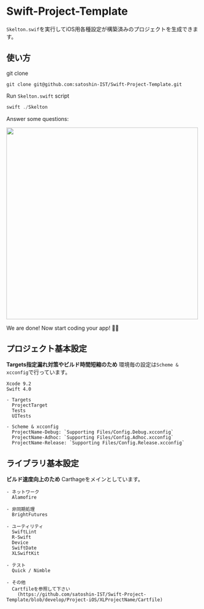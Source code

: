 # Swift-Project-Template

`Skelton.swif`を実行してiOS用各種設定が構築済みのプロジェクトを生成できます。

## 使い方

git clone

```shell
git clone git@github.com:satoshin-IST/Swift-Project-Template.git
```

Run `Skelton.swift` script

```swift
swift ./Skelton
```

Answer some questions:

<img src="readme-image.png" width="500"/>

We are done! Now start coding your app! 🍻🍻

## プロジェクト基本設定

**Targets指定漏れ対策やビルド時間短縮のため** 環境毎の設定は`Scheme & xcconfig`で行っています。

```
Xcode 9.2
Swift 4.0

- Targets
  ProjectTarget
  Tests
  UITests
  
- Scheme & xcconfig
  ProjectName-Debug: `Supporting Files/Config.Debug.xcconfig`
  ProjectName-Adhoc: `Supporting Files/Config.Adhoc.xcconfig`
  ProjectName-Release: `Supporting Files/Config.Release.xcconfig`
```

## ライブラリ基本設定

**ビルド速度向上のため** Carthageをメインとしています。

```
- ネットワーク
  Alamofire
  
- 非同期処理
  BrightFutures

- ユーティリティ
  SwiftLint
  R-Swift
  Device
  SwiftDate
  XLSwiftKit

- テスト
  Quick / Nimble 

- その他 
  Cartfileを参照して下さい
    (https://github.com/satoshin-IST/Swift-Project-Template/blob/develop/Project-iOS/XLProjectName/Cartfile) 
```

